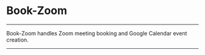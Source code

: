# Book-Zoom

----

Book-Zoom handles Zoom meeting booking and Google Calendar event creation.

----

